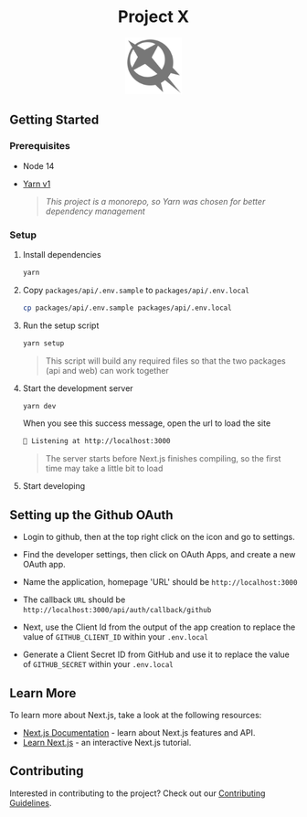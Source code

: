 <h1 align="center">Project X</h1>
<p align="center">
  <img src="docs/icon.svg" width="100px" />
</p>

## Getting Started

### Prerequisites

- Node 14
- [Yarn v1](https://classic.yarnpkg.com/lang/en/)

  > _This project is a monorepo, so Yarn was chosen for better dependency management_

### Setup

1.  Install dependencies

    ```zsh
    yarn
    ```

1.  Copy `packages/api/.env.sample` to `packages/api/.env.local`

    ```zsh
    cp packages/api/.env.sample packages/api/.env.local
    ```

1.  Run the setup script

    ```zsh
    yarn setup
    ```

    > This script will build any required files so that the two packages (api and web) can work together

1.  Start the development server

    ```zsh
    yarn dev
    ```

    When you see this success message, open the url to load the site

    ```zsh
    🚀 Listening at http://localhost:3000
    ```

    > The server starts before Next.js finishes compiling, so the first time may take a little bit to load

1.  Start developing

## Setting up the Github OAuth

- Login to github, then at the top right click on the icon and go to settings.

- Find the developer settings, then click on OAuth Apps, and create a new OAuth app.

- Name the application, homepage 'URL' should be `http://localhost:3000`

- The callback `URL` should be `http://localhost:3000/api/auth/callback/github`

- Next, use the Client Id from the output of the app creation to replace the value of `GITHUB_CLIENT_ID` within your `.env.local`

- Generate a Client Secret ID from GitHub and use it to replace the value of `GITHUB_SECRET` within your `.env.local`

## Learn More

To learn more about Next.js, take a look at the following resources:

- [Next.js Documentation](https://nextjs.org/docs) - learn about Next.js features and API.
- [Learn Next.js](https://nextjs.org/learn) - an interactive Next.js tutorial.

## Contributing

Interested in contributing to the project? Check out our [Contributing Guidelines](./.github/CONTRIBUTING.md).
